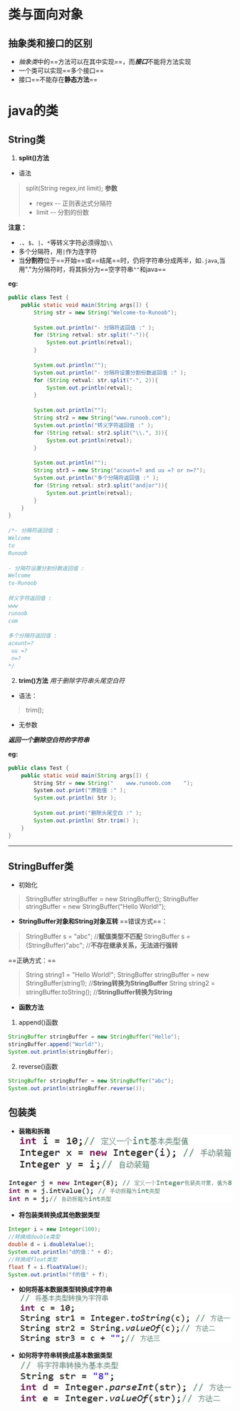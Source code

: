 # 类与面向对象
## 抽象类和接口的区别
- *抽象类*中的==方法可以在其中实现==，而***接口***不能将方法实现
- 一个类可以实现==多个接口==
- 接口==不能存在**静态方法**==
# java的类
## String类
1. **split()方法**
- 语法
> split(String regex,int limit);
> **参数**
> - regex -- 正则表达式分隔符
> - limit -- 分割的份数

**注意：**
- `.`、`$`、`|`、`*`等转义字符必须得加`\\`
- 多个分隔符，用`|`作为连字符
- 当**分割符**位于==开始==或==结尾==时，仍将字符串分成两半，如`.java`,当用"."为分隔符时，将其拆分为==空字符串`""`和java==

**eg:**
```java
public class Test {
    public static void main(String args[]) {
        String str = new String("Welcome-to-Runoob");
 
        System.out.println("- 分隔符返回值 :" );
        for (String retval: str.split("-")){
            System.out.println(retval);
        }
 
        System.out.println("");
        System.out.println("- 分隔符设置分割份数返回值 :" );
        for (String retval: str.split("-", 2)){
            System.out.println(retval);
        }
 
        System.out.println("");
        String str2 = new String("www.runoob.com");
        System.out.println("转义字符返回值 :" );
        for (String retval: str2.split("\\.", 3)){
            System.out.println(retval);
        }
 
        System.out.println("");
        String str3 = new String("acount=? and uu =? or n=?");
        System.out.println("多个分隔符返回值 :" );
        for (String retval: str3.split("and|or")){
            System.out.println(retval);
        }
    }
}

/*- 分隔符返回值 :
Welcome
to
Runoob

- 分隔符设置分割份数返回值 :
Welcome
to-Runoob

转义字符返回值 :
www
runoob
com

多个分隔符返回值 :
acount=? 
 uu =? 
 n=?
*/
```

2. **trim()方法**
*用于删除字符串头尾空白符*
- 语法：
> trim();

- 无参数

***返回一个删除空白符的字符串***

**eg:**
```java
public class Test {
    public static void main(String args[]) {
        String Str = new String("    www.runoob.com    ");
        System.out.print("原始值 :" );
        System.out.println( Str );

        System.out.print("删除头尾空白 :" );
        System.out.println( Str.trim() );
    }
}

```

---
## StringBuffer类
- 初始化
> StringBuffer stringBuffer = new StringBuffer();
> StringBuffer stringBuffer = new StringBuffer("Hello World!");

- **StringBuffer对象和String对象互转**
==错误方式==：
> StringBuffer s = "abc";  //**赋值类型不匹配**
> StringBuffer s = (StringBuffer)"abc";  //**不存在继承关系，无法进行强转**

==正确方式：==
> String string1 = "Hello World!";
StringBuffer stringBuffer = new StringBuffer(string1);  //**String转换为StringBuffer**
String string2 = stringBuffer.toString();  //**StringBuffer转换为String**

- **函数方法**
1. append()函数
```java
StringBuffer stringBuffer = new StringBuffer("Hello");
stringBuffer.append("World!");
System.out.println(stringBuffer);

```

2. reverse()函数
```java
StringBuffer stringBuffer = new StringBuffer("abc");
System.out.println(stringBuffer.reverse());

```

## 包装类
- **装箱和拆箱**
![Alt text](image.png)

![Alt text](image-1.png)

- **将包装类转换成其他数据类型**
```java
Integer i = new Integer(100);
//转换成double类型
double d = i.doubleValue();
System.out.println("d的值：" + d);
//转换成float类型
float f = i.floatValue();
System.out.println("f的值" + f);

```
- **如何将基本数据类型转换成字符串**
![Alt text](image-2.png)

- **如何将字符串转换成基本数据类型**
![Alt text](image-3.png)



